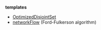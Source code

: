 **templates**

- [OptimizedDisjointSet](https://github.com/geoff-park/ps/blob/main/apss/25/25-02.cpp)
- [networkFlow](https://github.com/geoff-park/ps/blob/main/apss/32/32-01.cpp) (Ford-Fulkerson algorithm)

